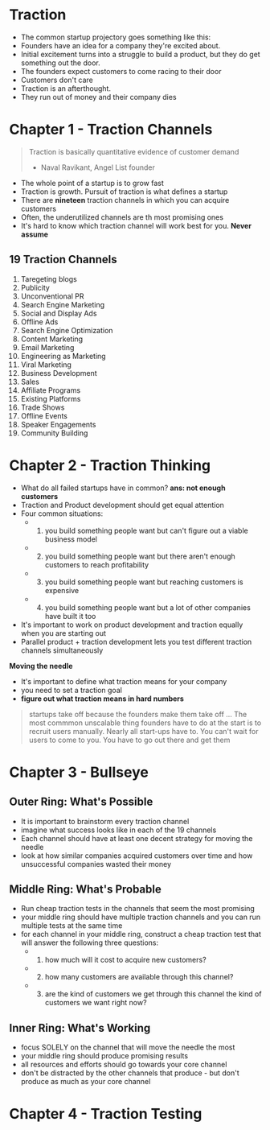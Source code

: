 # Traction
* The common startup projectory goes something like this:
* Founders have an idea for a company they're excited about.
* Initial excitement turns into a struggle to build a product, but they do get something out the door.
* The founders expect customers to come racing to their door
* Customers don't care
* Traction is an afterthought.
* They run out of money and their company dies

# Chapter 1 - Traction Channels

> Traction is basically quantitative evidence of customer demand
> - Naval Ravikant, Angel List founder

* The whole point of a startup is to grow fast
* Traction is growth. Pursuit of traction is what defines a startup
* There are **nineteen** traction channels in which you can acquire customers
* Often, the underutilized channels are th most promising ones
* It's hard to know which traction channel will work best for you. **Never assume**

## 19 Traction Channels

1. Taregeting blogs
2. Publicity
3. Unconventional PR
4. Search Engine Marketing
5. Social and Display Ads
6. Offline Ads
7. Search Engine Optimization
8. Content Marketing
9. Email Marketing
10. Engineering as Marketing
11. Viral Marketing
12. Business Development
13. Sales
14. Affiliate Programs
15. Existing Platforms
16. Trade Shows
17. Offline Events
18. Speaker Engagements
19. Community Building

# Chapter 2 - Traction Thinking

* What do all failed startups have in common? **ans: not enough customers**
* Traction and Product development should get equal attention
* Four common situations:
  - 1. you build something people want but can't figure out a viable business model
  - 2. you build something people want but there aren't enough customers to reach profitability
  - 3. you build something people want but reaching customers is expensive
  - 4. you build something people want but a lot of other companies have built it too
* It's important to work on product development and traction equally when you are starting out
* Parallel product + traction development lets you test different traction channels simultaneously

__Moving the needle__

* It's important to define what traction means for your company
* you need to set a traction goal
* __figure out what traction means in hard numbers__

> startups take off because the founders make them take off ... The most commmon unscalable thing founders have to do at the start is to recruit users manually. Nearly all start-ups have to. You can't wait for users to come to you. You have to go out there and get them

# Chapter 3 - Bullseye

## Outer Ring: What's Possible
* It is important to brainstorm every traction channel
* imagine what success looks like in each of the 19 channels
* Each channel should have at least one decent strategy for moving the needle
* look at how similar companies acquired customers over time and how unsuccessful companies wasted their money

## Middle Ring: What's Probable
* Run cheap traction tests in the channels that seem the most promising
* your middle ring should have multiple traction channels and you can run multiple tests at the same time
* for each channel in your middle ring, construct a cheap traction test that will answer the following three questions:
  - 1. how much will it cost to acquire new customers?
  - 2. how many customers are available through this channel?
  - 3. are the kind of customers we get through this channel the kind of customers we want right now?

## Inner Ring: What's Working
* focus SOLELY on the channel that will move the needle the most
* your middle ring should produce promising results
* all resources and efforts should go towards your core channel
* don't be distracted by the other channels that produce - but don't produce as much as your core channel

# Chapter 4 - Traction Testing
